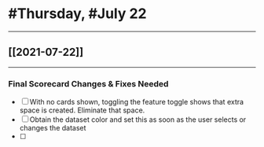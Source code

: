 # #Thursday, #July 22
---

## [[2021-07-22]]

---

### Final Scorecard Changes & Fixes Needed

- [ ] With no cards shown, toggling the feature toggle shows that extra space is created. Eliminate that space.
- [ ] Obtain the dataset color and set this as soon as the user selects or changes the dataset
- [ ] 